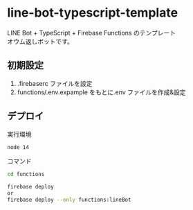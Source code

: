 # line-bot-typescript-template

LINE Bot + TypeScript + Firebase Functions のテンプレート  
オウム返しボットです。

## 初期設定

1. .firebaserc ファイルを設定
2. functions/.env.expample をもとに.env ファイルを作成&設定

## デプロイ

実行環境

```bash
node 14
```

コマンド

```bash
cd functions

firebase deploy
or
firebase deploy --only functions:lineBot
```
